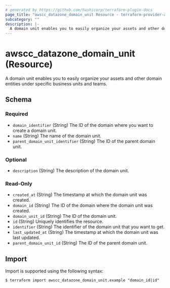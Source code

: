 ```yaml
---
# generated by https://github.com/hashicorp/terraform-plugin-docs
page_title: "awscc_datazone_domain_unit Resource - terraform-provider-awscc"
subcategory: ""
description: |-
  A domain unit enables you to easily organize your assets and other domain entities under specific business units and teams.
---
```


# awscc_datazone_domain_unit (Resource)

A domain unit enables you to easily organize your assets and other domain entities under specific business units and teams.



<!-- schema generated by tfplugindocs -->
## Schema

### Required

- `domain_identifier` (String) The ID of the domain where you want to create a domain unit.
- `name` (String) The name of the domain unit.
- `parent_domain_unit_identifier` (String) The ID of the parent domain unit.

### Optional

- `description` (String) The description of the domain unit.

### Read-Only

- `created_at` (String) The timestamp at which the domain unit was created.
- `domain_id` (String) The ID of the domain where the domain unit was created.
- `domain_unit_id` (String) The ID of the domain unit.
- `id` (String) Uniquely identifies the resource.
- `identifier` (String) The identifier of the domain unit that you want to get.
- `last_updated_at` (String) The timestamp at which the domain unit was last updated.
- `parent_domain_unit_id` (String) The ID of the parent domain unit.

## Import

Import is supported using the following syntax:

```shell
$ terraform import awscc_datazone_domain_unit.example "domain_id|id"
```
